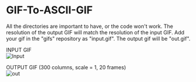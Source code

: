 # GIF-To-ASCII-GIF


All the directories are important to have, or the code won't work.
The resolution of the output GIF will match the resolution of the input GIF.
Add your gif in the "gifs" repository as "input.gif". The output gif will be "out.gif".



INPUT GIF                                                                                                     
![Input](https://github.com/DestinyBreacher/GIF-To-ASCII/assets/65002814/875e28d6-4d7b-4a5c-8ad1-c5ffe29ee775)







OUTPUT GIF (300 columns, scale = 1, 20 frames)                                                             
![out](https://github.com/DestinyBreacher/GIF-To-ASCII/assets/65002814/0fc908be-6eff-43be-b582-51f51796dcb4)
